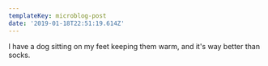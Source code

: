 ```yaml
---
templateKey: microblog-post
date: '2019-01-18T22:51:19.614Z'
---
```


I have a dog sitting on my feet keeping them warm, and it's way better than socks.

